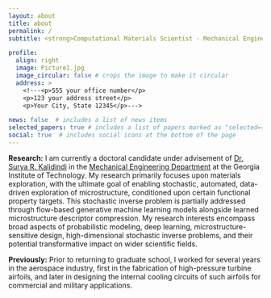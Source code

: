 ```yaml
---
layout: about
title: about
permalink: /
subtitle: <strong>Computational Materials Scientist · Mechanical Engineer</strong>

profile:
  align: right
  image: Picture1.jpg
  image_circular: false # crops the image to make it circular
  address: >
    <!---<p>555 your office number</p>
    <p>123 your address street</p>
    <p>Your City, State 12345</p>--->

news: false  # includes a list of news items
selected_papers: true # includes a list of papers marked as "selected={true}"
social: true  # includes social icons at the bottom of the page
---
```


**Research:** I am currently a doctoral candidate under advisement of [Dr. Surya R. Kalidindi](https://www.me.gatech.edu/faculty/kalidindi) in the [Mechanical Engineering Department]( https://www.me.gatech.edu/) at the Georgia Institute of Technology.
My research primarily focuses upon materials exploration, with the ultimate goal of enabling stochastic, automated, data-driven exploration of microstructure, conditioned upon certain functional property targets.
This stochastic inverse problem is partially addressed through flow-based generative machine learning models alongside learned microstructure descriptor compression.
My research interests encompass broad aspects of probabilistic modeling, deep learning, microstructure-sensitive design, high-dimensional stochastic inverse problems, and their potential transformative impact on wider scientific fields.

**Previously:** Prior to returning to graduate school, I worked for several years in the aerospace industry, first in the fabrication of high-pressure turbine airfoils, and later in designing the internal cooling circuits of such airfoils for commercial and military applications.
